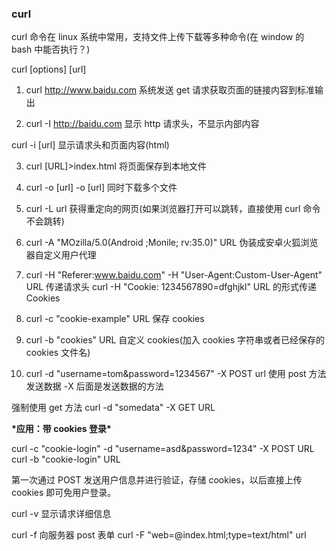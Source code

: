 ### curl

curl 命令在 linux 系统中常用，支持文件上传下载等多种命令(在 window 的 bash 中能否执行？)

curl [options] [url]

1. curl http://www.baidu.com 系统发送 get 请求获取页面的链接内容到标准输出

2. curl -I http://baidu.com 显示 http 请求头，不显示内部内容

curl -i [url] 显示请求头和页面内容(html)

3. curl [URL]>index.html 将页面保存到本地文件

4. curl -o [url] -o [url] 同时下载多个文件

5. curl -L url 获得重定向的网页(如果浏览器打开可以跳转，直接使用 curl 命令不会跳转)

6. curl -A "MOzilla/5.0(Android ;Monile; rv:35.0)" URL 伪装成安卓火狐浏览器自定义用户代理

7. curl -H "Referer:www.baidu.com" -H "User-Agent:Custom-User-Agent" URL 传递请求头
   curl -H "Cookie: 1234567890=dfghjkl" URL 的形式传递 Cookies

8. curl -c "cookie-example" URL 保存 cookies

9. curl -b "cookies" URL 自定义 cookies(加入 cookies 字符串或者已经保存的 cookies 文件名)

10. curl -d "username=tom&password=1234567" -X POST url
    使用 post 方法发送数据 -X 后面是发送数据的方法

强制使用 get 方法 curl -d "somedata" -X GET URL

**\***应用：带 cookies 登录**\***

curl -c "cookie-login" -d "username=asd&password=1234" -X POST URL
curl -b "cookie-login" URL

第一次通过 POST 发送用户信息并进行验证，存储 cookies，以后直接上传 cookies 即可免用户登录。

curl -v 显示请求详细信息

curl -f 向服务器 post 表单 curl -F "web=@index.html;type=text/html" url
